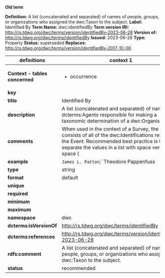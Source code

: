 **Old term**

**Definition:** A list (concatenated and separated) of names of people, groups, or organizations who assigned the dwc:Taxon to the subject.
**Label:** Identified By
**Term Name:** dwc:identifiedBy
**Term version IRI:** http://rs.tdwg.org/dwc/terms/version/identifiedBy-2023-06-28
**Version of:** http://rs.tdwg.org/dwc/terms/identifiedBy
**Issued:** 2023-06-28
**Type:** Property
**Status:** superseded
**Replaces:** http://rs.tdwg.org/dwc/terms/version/identifiedBy-2017-10-06


| definitions | context 1 |context 2 |context 3 |
|-|-|-|-|
| **Context - tables concerned** | <ul><li>occurrence</li></ul> | <ul><li>survey</li></ul> | <ul><li>identification</li><li>material</li></ul> |
| **key** |  |  |  |
| **title** | Identified By | Identified By | Identified By |
| **description** | A list (concatenated and separated) of names of dcterms:Agents responsible for making a taxonomic determination of a dwc:Organism. | A list (concatenated and separated) of names of dcterms:Agents responsible for making a taxonomic determination of a dwc:Organism. | A list (concatenated and separated) of names of dcterms:Agents responsible for making a taxonomic determination of a dwc:Organism. |
| **comments** | When used in the context of a Survey, the subject consists of all of the dwc:Identifications related to the Event. Recommended best practice is to separate the values in a list with space vertical bar space ( | ). | When used in the context of a Survey, the subject consists of all of the dwc:Identifications related to the Event. Recommended best practice is to separate the values in a list with space vertical bar space ( | ). | When used in the context of a dwc:Survey, the subject consists of all of the dwc:Identifications related to the dwc:Survey. Recommended best practice is to separate the values in a list with space vertical bar space ( | ). |
| **example** | `James L. Patton`; `Theodore Pappenfuss | Robert Macey` | `James L. Patton`; `Theodore Pappenfuss | Robert Macey` | `James L. Patton`; `Theodore Pappenfuss | Robert Macey` |
| **type** | string | string | string |
| **format** | default | default | default |
| **unique** |  |  |  |
| **required** |  |  |  |
| **minimum** |  |  |  |
| **maximum** |  |  |  |
| **namespace** | dwc | dwc | dwc |
| **dcterms:isVersionOf** | http://rs.tdwg.org/dwc/terms/identifiedBy | http://rs.tdwg.org/dwc/terms/identifiedBy | http://rs.tdwg.org/dwc/terms/identifiedBy |
| **dcterms:references** | http://rs.tdwg.org/dwc/terms/version/identifiedBy-2023-06-28 | http://rs.tdwg.org/dwc/terms/version/identifiedBy-2025-06-12 | http://rs.tdwg.org/dwc/terms/version/identifiedBy-2023-06-28 |
| **rdfs:comment** | A list (concatenated and separated) of names of people, groups, or organizations who assigned the dwc:Taxon to the subject. | A list (concatenated and separated) of names of people, groups, or organizations who assigned the dwc:Taxon to the subject. | A list (concatenated and separated) of names of people, groups, or organizations who assigned the dwc:Taxon to the subject. |
| **status** | recommended | recommended | recommended |
